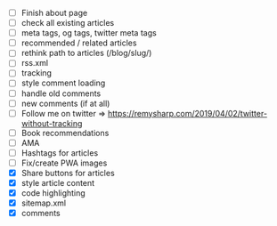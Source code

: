 - [ ] Finish about page
- [ ] check all existing articles
- [ ] meta tags, og tags, twitter meta tags
- [ ] recommended / related articles
- [ ] rethink path to articles (/blog/slug/)
- [ ] rss.xml
- [ ] tracking
- [ ] style comment loading
- [ ] handle old comments
- [ ] new comments (if at all)
- [ ] Follow me on twitter => https://remysharp.com/2019/04/02/twitter-without-tracking
- [ ] Book recommendations
- [ ] AMA
- [ ] Hashtags for articles
- [ ] Fix/create PWA images
- [x] Share buttons for articles
- [x] style article content
- [x] code highlighting
- [x] sitemap.xml
- [x] comments